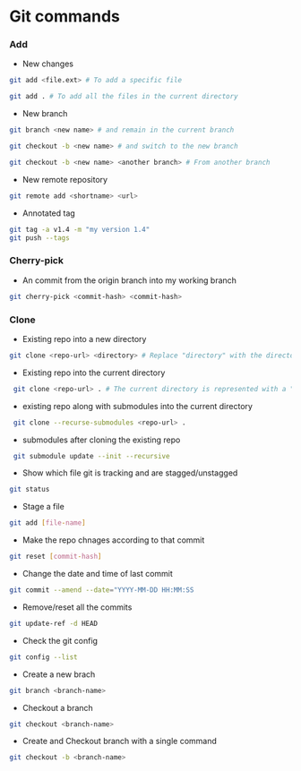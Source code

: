 # Git commands

###  **Add**

  - New changes
  
  ```bash
  git add <file.ext> # To add a specific file
  
  git add . # To add all the files in the current directory
  ```

  - New branch
  
  ```bash
  git branch <new name> # and remain in the current branch 
  
  git checkout -b <new name> # and switch to the new branch

  git checkout -b <new name> <another branch> # From another branch

  ```

  - New remote repository
  
  ```bash
  git remote add <shortname> <url>
  ```

  - Annotated tag
  
  ```bash
  git tag -a v1.4 -m "my version 1.4"
  git push --tags
  ```

### **Cherry-pick**

  - An commit from the origin branch into my working branch
  
  ```bash
  git cherry-pick <commit-hash> <commit-hash>
  ```

### **Clone**

  - Existing repo into a new directory
  
  ```bash
  git clone <repo-url> <directory> # Replace "directory" with the directory you want
  ```

- Existing repo into the current directory
  
 ```bash
  git clone <repo-url> . # The current directory is represented with a "."
  ```

- existing repo along with submodules into the current directory
  
 ```bash
  git clone --recurse-submodules <repo-url> . 
  ```

- submodules after cloning the existing repo
  
 ```bash
  git submodule update --init --recursive 
  ```


- Show which file git is tracking and are stagged/unstagged

```bash
git status
```

- Stage a file

```bash
git add [file-name]
```

- Make the repo chnages according to that commit

```bash
git reset [commit-hash]
```

- Change the date and time of last commit

```bash
git commit --amend --date="YYYY-MM-DD HH:MM:SS
```

- Remove/reset all the commits

```bash
git update-ref -d HEAD
```

- Check the git config

```bash
git config --list
```

- Create a new brach

```bash
git branch <branch-name>
```

- Checkout a branch

```bash
git checkout <branch-name>
```

- Create and Checkout branch with a single command

```bash
git checkout -b <branch-name>
```

